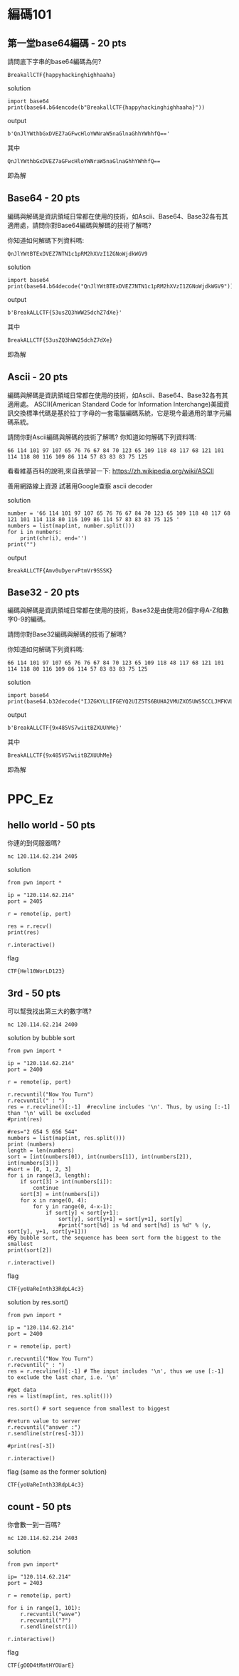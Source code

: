 # 編碼101
## 第一堂base64編碼 - 20 pts
請問底下字串的base64編碼為何?
```
BreakallCTF{happyhackinghighhaaha}
```

solution
```
import base64
print(base64.b64encode(b"BreakallCTF{happyhackinghighhaaha}"))
```

output
```
b'QnJlYWthbGxDVEZ7aGFwcHloYWNraW5naGlnaGhhYWhhfQ=='
```

其中
```
QnJlYWthbGxDVEZ7aGFwcHloYWNraW5naGlnaGhhYWhhfQ==
```
即為解

## Base64 - 20 pts
編碼與解碼是資訊領域日常都在使用的技術，如Ascii、Base64、Base32各有其適用處，請問你對Base64編碼與解碼的技術了解嗎?

你知道如何解碼下列資料嗎:
```
QnJlYWtBTExDVEZ7NTN1c1pRM2hXVzI1ZGNoWjdkWGV9
```

solution
```
import base64
print(base64.b64decode("QnJlYWtBTExDVEZ7NTN1c1pRM2hXVzI1ZGNoWjdkWGV9"))
```

output
```
b'BreakALLCTF{53usZQ3hWW25dchZ7dXe}'
```

其中
```
BreakALLCTF{53usZQ3hWW25dchZ7dXe}
```
即為解

## Ascii - 20 pts
編碼與解碼是資訊領域日常都在使用的技術，如Ascii、Base64、Base32各有其適用處。
ASCII(American Standard Code for Information Interchange)美國資訊交換標準代碼是基於拉丁字母的一套電腦編碼系統，它是現今最通用的單字元編碼系統。

請問你對Ascii編碼與解碼的技術了解嗎?
你知道如何解碼下列資料嗎:
```
66 114 101 97 107 65 76 76 67 84 70 123 65 109 118 48 117 68 121 101 114 118 80 116 109 86 114 57 83 83 83 75 125
```
看看維基百科的說明,來自我學習一下:
https://zh.wikipedia.org/wiki/ASCII

善用網路線上資源
試著用Google查察 ascii decoder

solution
```
number = '66 114 101 97 107 65 76 76 67 84 70 123 65 109 118 48 117 68 121 101 114 118 80 116 109 86 114 57 83 83 83 75 125 '
numbers = list(map(int, number.split()))
for i in numbers:
	print(chr(i), end='')
print("")
```
output
```
BreakALLCTF{Amv0uDyervPtmVr9SSSK}
```

## Base32 - 20 pts
編碼與解碼是資訊領域日常都在使用的技術，Base32是由使用26個字母A-Z和數字0-9的編碼。

請問你對Base32編碼與解碼的技術了解嗎?

你知道如何解碼下列資料嗎:

```
66 114 101 97 107 65 76 76 67 84 70 123 65 109 118 48 117 68 121 101 114 118 80 116 109 86 114 57 83 83 83 75 125
```

solution
```
import base64
print(base64.b32decode("IJZGKYLLIFGEYQ2UIZ5TS6BUHA2VMUZXO5UWS5CCLJMFKVLIJVSX2==="))
```

output
```
b'BreakALLCTF{9x485VS7wiitBZXUUhMe}'
```

其中
```
BreakALLCTF{9x485VS7wiitBZXUUhMe}
```
即為解

# PPC_Ez
## hello world - 50 pts
你連的到伺服器嗎?
```
nc 120.114.62.214 2405
```
solution
```
from pwn import *

ip = "120.114.62.214"
port = 2405

r = remote(ip, port)

res = r.recv()
print(res)

r.interactive()
```

flag
```
CTF{Hel10WorLD123}
```

## 3rd - 50 pts
可以幫我找出第三大的數字嗎?
```
nc 120.114.62.214 2400
```
solution by bubble sort
```
from pwn import *

ip = "120.114.62.214"
port = 2400

r = remote(ip, port)

r.recvuntil("Now You Turn")
r.recvuntil(" : ")
res = r.recvline()[:-1]  #recvline includes '\n'. Thus, by using [:-1] than '\n' will be excluded
#print(res)

#res="2 654 5 656 544"
numbers = list(map(int, res.split()))
print (numbers)
length = len(numbers)
sort = [int(numbers[0]), int(numbers[1]), int(numbers[2]), int(numbers[3])]
#sort = [0, 1, 2, 3]
for i in range(3, length):
	if sort[3] > int(numbers[i]):
		continue
	sort[3] = int(numbers[i])
	for x in range(0, 4):
		for y in range(0, 4-x-1):
			if sort[y] < sort[y+1]:
				sort[y], sort[y+1] = sort[y+1], sort[y]
				#print("sort[%d] is %d and sort[%d] is %d" % (y, sort[y], y+1, sort[y+1]))
#By bubble sort, the sequence has been sort form the biggest to the smallest
print(sort[2])

r.interactive()
```
flag
```
CTF{yoUaReInth33RdpL4c3}
```
solution by res.sort()
```
from pwn import *

ip = "120.114.62.214"
port = 2400

r = remote(ip, port)

r.recvuntil("Now You Turn")
r.recvuntil(" : ")
res = r.recvline()[:-1] # The input includes '\n', thus we use [:-1] to exclude the last char, i.e. '\n'

#get data
res = list(map(int, res.split()))

res.sort() # sort sequence from smallest to biggest

#return value to server
r.recvuntil("answer :")
r.sendline(str(res[-3]))

#print(res[-3])

r.interactive()
```
flag (same as the former solution)
```
CTF{yoUaReInth33RdpL4c3}
```

## count - 50 pts
你會數⼀到一百嗎?
```
nc 120.114.62.214 2403
```
solution
```
from pwn import*

ip= "120.114.62.214"
port = 2403

r = remote(ip, port)

for i in range(1, 101):
	r.recvuntil("wave")
	r.recvuntil("?")
	r.sendline(str(i))

r.interactive()
```
flag
```
CTF{gOOD4tMatHYOUarE}
```
